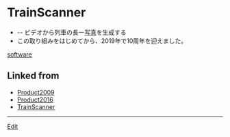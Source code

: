 # TrainScanner


* [](https://github.com[vitroid](vitroid.md)[TrainScanner](TrainScanner.md)) -- ビデオから列車の長ー[写真](写真.md)を生成する
* この取り組みをはじめてから、2019年で10周年を迎えました。



[](https://live.staticflickr.com/1736/40895510390_54f5c89f99_k_d.jpg)



[software](software.md) 


## Linked from

* [Product2009](Product2009.md)
* [Product2016](Product2016.md)
* [TrainScanner](TrainScanner.md)


----
[Edit](https://github.com/vitroid/vitroid.github.io/edit/master/MD/TrainScanner.md)
